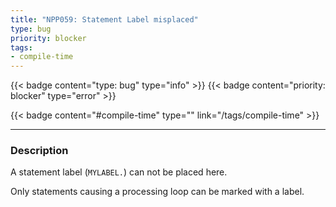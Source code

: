 ```yaml
---
title: "NPP059: Statement Label misplaced"
type: bug
priority: blocker
tags:
- compile-time 
---
```


{{< badge content="type: bug" type="info" >}}
{{< badge content="priority: blocker" type="error" >}}


{{< badge content="#compile-time" type="" link="/tags/compile-time" >}}

---

### Description
A statement label (`MYLABEL.`) can not be placed here.

Only statements causing a processing loop can be marked with a label.
